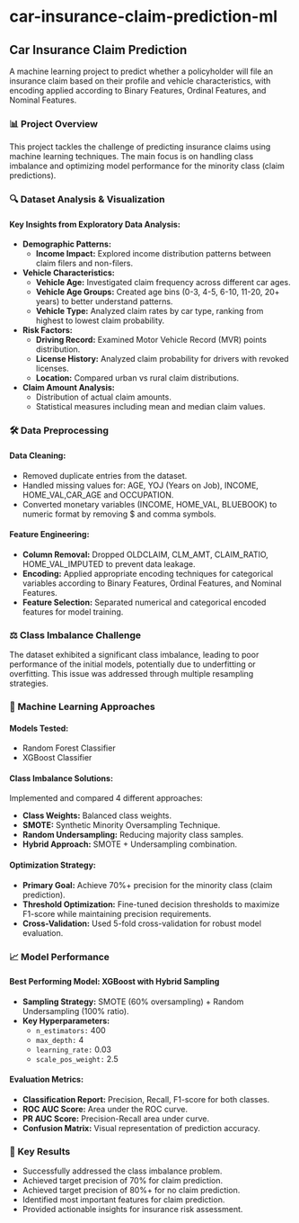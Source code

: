 # car-insurance-claim-prediction-ml

## Car Insurance Claim Prediction
A machine learning project to predict whether a policyholder will file an insurance claim based on their profile and vehicle characteristics, with encoding applied according to Binary Features, Ordinal Features, and Nominal Features.

### 📊 Project Overview
This project tackles the challenge of predicting insurance claims using machine learning techniques. The main focus is on handling class imbalance and optimizing model performance for the minority class (claim predictions).

### 🔍 Dataset Analysis & Visualization
#### Key Insights from Exploratory Data Analysis:
- **Demographic Patterns:**
  - **Income Impact:** Explored income distribution patterns between claim filers and non-filers.
- **Vehicle Characteristics:**
  - **Vehicle Age:** Investigated claim frequency across different car ages.
  - **Vehicle Age Groups:** Created age bins (0-3, 4-5, 6-10, 11-20, 20+ years) to better understand patterns.
  - **Vehicle Type:** Analyzed claim rates by car type, ranking from highest to lowest claim probability.
- **Risk Factors:**
  - **Driving Record:** Examined Motor Vehicle Record (MVR) points distribution.
  - **License History:** Analyzed claim probability for drivers with revoked licenses.
  - **Location:** Compared urban vs rural claim distributions.
- **Claim Amount Analysis:**
  - Distribution of actual claim amounts.
  - Statistical measures including mean and median claim values.

### 🛠️ Data Preprocessing
#### Data Cleaning:
- Removed duplicate entries from the dataset.
- Handled missing values for: AGE, YOJ (Years on Job), INCOME, HOME_VAL,CAR_AGE and OCCUPATION.
- Converted monetary variables (INCOME, HOME_VAL, BLUEBOOK) to numeric format by removing $ and comma symbols.

#### Feature Engineering:
- **Column Removal:** Dropped OLDCLAIM, CLM_AMT, CLAIM_RATIO, HOME_VAL_IMPUTED to prevent data leakage.
- **Encoding:** Applied appropriate encoding techniques for categorical variables according to Binary Features, Ordinal Features, and Nominal Features.
- **Feature Selection:** Separated numerical and categorical encoded features for model training.

### ⚖️ Class Imbalance Challenge
The dataset exhibited a significant class imbalance, leading to poor performance of the initial models, potentially due to underfitting or overfitting. This issue was addressed through multiple resampling strategies.

### 🤖 Machine Learning Approaches
#### Models Tested:
- Random Forest Classifier
- XGBoost Classifier

#### Class Imbalance Solutions:
Implemented and compared 4 different approaches:
- **Class Weights:** Balanced class weights.
- **SMOTE:** Synthetic Minority Oversampling Technique.
- **Random Undersampling:** Reducing majority class samples.
- **Hybrid Approach:** SMOTE + Undersampling combination.

#### Optimization Strategy:
- **Primary Goal:** Achieve 70%+ precision for the minority class (claim prediction).
- **Threshold Optimization:** Fine-tuned decision thresholds to maximize F1-score while maintaining precision requirements.
- **Cross-Validation:** Used 5-fold cross-validation for robust model evaluation.

### 📈 Model Performance
#### Best Performing Model: XGBoost with Hybrid Sampling
- **Sampling Strategy:** SMOTE (60% oversampling) + Random Undersampling (100% ratio).
- **Key Hyperparameters:**
  - `n_estimators:` 400
  - `max_depth:` 4
  - `learning_rate:` 0.03
  - `scale_pos_weight:` 2.5

#### Evaluation Metrics:
- **Classification Report:** Precision, Recall, F1-score for both classes.
- **ROC AUC Score:** Area under the ROC curve.
- **PR AUC Score:** Precision-Recall area under curve.
- **Confusion Matrix:** Visual representation of prediction accuracy.

### 🎯 Key Results
- Successfully addressed the class imbalance problem.
- Achieved target precision of 70% for claim prediction.
- Achieved target precision of 80%+ for no claim prediction.
- Identified most important features for claim prediction.
- Provided actionable insights for insurance risk assessment.
